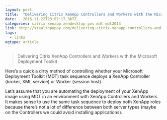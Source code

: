 ```yaml
---
layout: post 
title:  "Delivering Citrix XenApp Controllers and Workers with the Microsoft Deployment Toolkit - Aaron Parker" 
date:   2016-11-22T23:07:17.367Z 
categories: citrix xenapp xendesktop pvs mdt mdt2013
link: http://stealthpuppy.com/delivering-citrix-xenapp-controllers-and-workers-with-the-microsoft-deployment-toolkit/ 
tags:
  - links
ogtype: article 
---
```


> Delivering Citrix XenApp Controllers and Workers with the Microsoft Deployment Toolkit

Here’s a quick a dirty method of controlling whether your Microsoft Deployment Toolkit (MDT) task sequence deploys a XenApp Controller (broker, XML service) or Worker (session host).

Let’s assume that you are automating the deployment of your XenApp image using MDT in an environment with XenApp Controllers and Workers. It makes sense to use the same task sequence to deploy both XenApp roles because there’s not a lot of difference between both server types (maybe on the Controllers we could avoid installing applications).